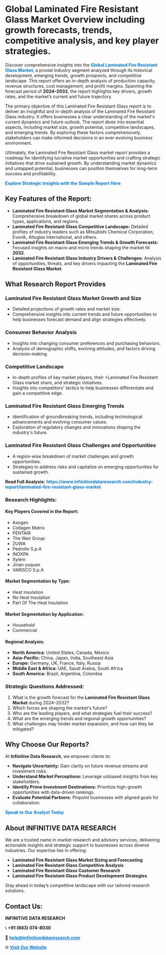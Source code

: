 <h1>Global Laminated Fire Resistant Glass Market Overview including growth forecasts, trends, competitive analysis, and key player strategies.</h1>
<p>
Discover comprehensive insights into the 
<a href="https://www.infinitivedataresearch.com/industry-report/laminated-fire-resistant-glass-market" rel="dofollow" style="color: #007BFF; text-decoration: none;"><strong>Global Laminated Fire Resistant Glass Market</strong></a>, a pivotal industry segment analyzed through its historical development, emerging trends, growth prospects, and competitive landscape. This report offers an in-depth analysis of production capacity, revenue structures, cost management, and profit margins. Spanning the forecast period of <strong>2024–2033</strong>, the report highlights key drivers, growth rates, and the market’s current and future trajectory.
</p>
<p>
The primary objective of this Laminated Fire Resistant Glass report is to deliver an insightful and in-depth analysis of the Laminated Fire Resistant Glass industry. It offers businesses a clear understanding of the market's current dynamics and future outlook. The report dives into essential aspects, including market size, growth potential, competitive landscapes, and emerging trends. By exploring these factors comprehensively, stakeholders can make informed decisions in an ever-evolving business environment.
</p>
<p>
Ultimately, the Laminated Fire Resistant Glass market report provides a roadmap for identifying lucrative market opportunities and crafting strategic initiatives that drive sustained growth. By understanding market dynamics and untapped potential, businesses can position themselves for long-term success and profitability.
</p>
<p>
<a href="https://www.infinitivedataresearch.com/request-sample/reportId=105868" style="color: #007BFF; text-decoration: none;"><strong>Explore Strategic Insights with the Sample Report Here</strong></a>
</p>

<h2>Key Features of the Report:</h2>
<ul>
<li><strong>Laminated Fire Resistant Glass Market Segmentation & Analysis:</strong> Comprehensive breakdown of global market shares across product types, applications, and regions.</li>
<li><strong>Laminated Fire Resistant Glass Competitive Landscape:</strong> Detailed profiles of industry leaders such as Mitsubishi Chemical Corporation, Evonik, Altuglas International, and others.</li>
<li><strong>Laminated Fire Resistant Glass Emerging Trends & Growth Forecasts:</strong> Focused insights on macro and micro trends shaping the market till <strong>2032</strong>.</li>
<li><strong>Laminated Fire Resistant Glass Industry Drivers & Challenges:</strong> Analysis of opportunities, threats, and key drivers impacting the <strong>Laminated Fire Resistant Glass Market</strong>.</li>
</ul>

<h2>What Research Report Provides</h2>
<h3>Laminated Fire Resistant Glass Market Growth and Size</h3>
<ul>
<li>Detailed projections of growth rates and market size.</li>
<li>Comprehensive insights into current trends and future opportunities to help businesses forecast demand and align strategies effectively.</li>
</ul>

<h3>Consumer Behavior Analysis</h3>
<ul>
<li>Insights into changing consumer preferences and purchasing behaviors.</li>
<li>Analysis of demographic shifts, evolving attitudes, and factors driving decision-making.</li>
</ul>

<h3>Competitive Landscape</h3>
<ul>
<li>In-depth profiles of key market players, their >Laminated Fire Resistant Glass market share, and strategic initiatives.</li>
<li>Insights into competitors' tactics to help businesses differentiate and gain a competitive edge.</li>
</ul>

<h3>Laminated Fire Resistant Glass Emerging Trends</h3>
<ul>
<li>Identification of groundbreaking trends, including technological advancements and evolving consumer values.</li>
<li>Exploration of regulatory changes and innovations shaping the industry's future.</li>
</ul>

<h3>Laminated Fire Resistant Glass Challenges and Opportunities</h3>
<ul>
<li>A region-wise breakdown of market challenges and growth opportunities.</li>
<li>Strategies to address risks and capitalize on emerging opportunities for sustained growth.</li>
</ul>
<p><strong>Read Full Analysis:</strong> <a href="https://www.infinitivedataresearch.com/industry-report/laminated-fire-resistant-glass-market" rel="dofollow" style="color: #007BFF; text-decoration: none;"><strong>https://www.infinitivedataresearch.com/industry-report/laminated-fire-resistant-glass-market</strong></a></p>
<h3>Research Highlights:</h3>
<h4>Key Players Covered in the Report:</h4>
<ul><li>Axogen</li><li>Collagen Matrix</li><li>PENTAIR</li><li>The Weir Group</li><li>ZUWA</li><li>Pedrollo S.p.A</li><li>INOXPA</li><li>Xylem</li><li>Jinan yuquan</li><li>VARISCO S.p.A</li></ul>
<h4>Market Segmentation by Type:</h4>
<ul><li>Heat Insulation</li><li>No Heat Insulation</li><li>Part Of The Heat Insulation</li></ul>
<h4>Market Segmentation by Application:</h4>
<ul><li>Household</li><li>Commercial</li></ul>

<h4>Regional Analysis:</h4>
<ul>
<li><strong>North America:</strong> United States, Canada, Mexico</li>
<li><strong>Asia-Pacific:</strong> China, Japan, India, Southeast Asia</li>
<li><strong>Europe:</strong> Germany, UK, France, Italy, Russia</li>
<li><strong>Middle East & Africa:</strong> UAE, Saudi Arabia, South Africa</li>
<li><strong>South America:</strong> Brazil, Argentina, Colombia</li>
</ul>

<h3>Strategic Questions Addressed:</h3>
<ol>
<li>What is the growth forecast for the <strong>Laminated Fire Resistant Glass Market</strong> during 2024–2032?</li>
<li>Which forces are shaping the market's future?</li>
<li>Who are the leading players, and what strategies fuel their success?</li>
<li>What are the emerging trends and regional growth opportunities?</li>
<li>What challenges may hinder market expansion, and how can they be mitigated?</li>
</ol>

<h2>Why Choose Our Reports?</h2>
<p>At <strong>Infinitive Data Research</strong>, we empower clients to:</p>
<ul>
<li><strong>Navigate Uncertainty:</strong> Gain clarity on future revenue streams and investment risks.</li>
<li><strong>Understand Market Perceptions:</strong> Leverage unbiased insights from key stakeholders.</li>
<li><strong>Identify Prime Investment Destinations:</strong> Prioritize high-growth opportunities with data-driven rankings.</li>
<li><strong>Evaluate Potential Partners:</strong> Pinpoint businesses with aligned goals for collaboration.</li>
</ul>
<p><a href="https://www.infinitivedataresearch.com/industry-report/laminated-fire-resistant-glass-market" rel="dofollow" style="color: #007BFF; text-decoration: none;"><strong>Speak to Our Analyst Today</strong></a></p>

<h2>About INFINITIVE DATA RESEARCH</h2>
<p>We are a trusted name in market research and advisory services, delivering actionable insights and strategic support to businesses across diverse industries. Our expertise lies in offering:</p>
<ul>
<li><strong>Laminated Fire Resistant Glass Market Sizing and Forecasting</strong></li>
<li><strong>Laminated Fire Resistant Glass Competitive Analysis</strong></li>
<li><strong>Laminated Fire Resistant Glass Customer Research</strong></li>
<li><strong>Laminated Fire Resistant Glass Product Development Strategies</strong></li>
</ul>
<p>Stay ahead in today’s competitive landscape with our tailored research solutions.</p>

<h2>Contact Us:</h2>
<p><strong>INFINITIVE DATA RESEARCH</strong></p>
<p>📞 <strong>+91 (883) 074-8030</strong></p>
<p>📧 <strong><a href="mailto:help@infinitivedataresearch.com" style="color: #007BFF;">help@infinitivedataresearch.com</a></strong></p>
<p>🌐 <strong><a href="https://www.infinitivedataresearch.com" rel="dofollow" style="color: #007BFF;">Visit Our Website</a></strong></p>